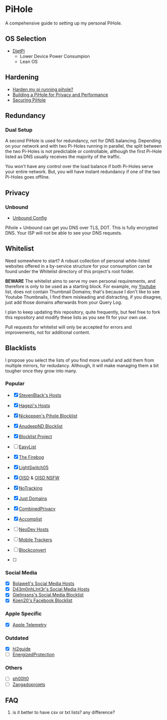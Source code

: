 # PiHole

A compehensive guide to setting up my personal PiHole.

## OS Selection

- [DietPi]()
  - Lower Device Power Consumpion
  - Lean OS

## Hardening

- [Harden my pi running pihole?](https://discourse.pi-hole.net/t/harden-my-pi-running-pihole-install-ufw/5642/17)
- [Building a PiHole for Privacy and Performance](https://thesmashy.medium.com/building-a-pihole-for-privacy-and-performance-f762dbcb66e5)
- [Securing PiHole](https://discourse.pi-hole.net/t/securing-pihole/1155)

## Redundancy

### Dual Setup

A second PiHole is used for redundancy, not for DNS balancing. Depending on your network and with two Pi-Holes running in parallel, the split between the two Pi-Holes is not predictable or controllable, although the first Pi-Hole listed as DNS usually receives the majority of the traffic.

You won't have any control over the load balance if both Pi-Holes serve your entire network. But, you will have instant redundancy if one of the two Pi-Holes goes offline.

## Privacy

### Unbound

- [Unbound Config](https://gist.github.com/Overbryd/ab15ee86c58260cb6d0be634a4c58057)

Pihole + Unbound can get you DNS over TLS, DOT. This is fully encrypted DNS. Your ISP will not be able to see your DNS requests.

## Whitelist

Need somewhere to start? A robust collection of personal white-listed websites offered in a by-service structure for your consumption can be found under the Whitelist directory of this project's root folder.

**BEWARE** The whitelist aims to serve my own personal requirements, and therefore is only to be used as a starting block. For example, my [Youtube](https://github.com/gzachariadis/Pi-Hole/tree/main/Whitelist/Video%20Hosting/Youtube) list, does not contain Thumbnail Domains; that's because I don't like to see Youtube Thumbnails, I find them misleading and distracting, if you disagree, just add those domains afterwards from your Query Log.

I plan to keep updating this repository, quite frequently, but feel free to fork this repository and modify these lists as you see fit for your own use.

Pull requests for whitelist will only be accepted for errors and improvements, not for additional content.

## Blacklists

I propose you select the lists of you find more useful and add them from multiple mirrors, for redudancy. Although, it will make managing them a bit tougher once they grow into many.

### Popular

- [x] [StevenBlack's Hosts](https://github.com/StevenBlack/hosts)
- [x] [Hagezi's Hosts](https://github.com/hagezi/dns-blocklists/tree/main)
- [x] [Nickoppen's Pihole Blocklist](https://github.com/nickoppen/pihole-blocklists)
- [x] [AnudeepND Blocklist](https://github.com/anudeepND/blacklist)
- [x] [Blocklist Project](https://github.com/blocklistproject/Lists)
- [ ] [EasyList](https://github.com/ZingyAwesome/easylists-for-pihole)
- [x] [The Firebog](https://firebog.net/)
- [x] [LightSwitch05](https://github.com/lightswitch05/hosts)
- [x] [OISD](https://dbl.oisd.nl/) & [OISD NSFW](https://dbl.oisd.nl/nsfw/)
- [x] [NoTracking](https://github.com/notracking/hosts-blocklists?tab=readme-ov-file)
- [x] [Just Domains](https://github.com/justdomains/blocklists)
- [x] [CombinedPrivacy](https://github.com/bongochong/CombinedPrivacyBlockLists)
- [x] [Accomplist](https://github.com/cbuijs/accomplist)
- [ ] [NeoDev Hosts](https://github.com/neodevpro/neodevhost)
- [ ] [Mobile Trackers](https://github.com/craiu/mobiletrackers)
- [ ] [Blockconvert](https://github.com/mkb2091/blockconvert)

- [ ] 

### Social Media

- [x] [Bolawell's Social Media Hosts](https://github.com/bolawell/Social-media-Blocklists)
- [x] [D43m0nhLlnt3r's Social Media Hosts](https://github.com/d43m0nhLInt3r/socialblocklists)
- [x] [Gieljnssns's Social Media Blocklist](https://github.com/gieljnssns/Social-media-Blocklists)
- [x] [Koen20's Facebook Blocklist](https://github.com/koen20/pihole-facebook)

### Apple Specific

- [x] [Apple Telemetry](https://github.com/cedws/apple-telemetry)

### Outdated

- [x] [hl2guide](https://github.com/hl2guide/Filterlist-for-AdGuard-or-PiHole?tab=readme-ov-file)
- [ ] [EnergizedProtection](https://github.com/EnergizedProtection/block)
      
### Others

- [ ] [ph00lt0](https://github.com/ph00lt0/blocklist)
- [ ] [Zangadoprojets](https://github.com/zangadoprojets/pi-hole-blocklist)

## FAQ

1. is it better to have csv or txt lists? any difference?
